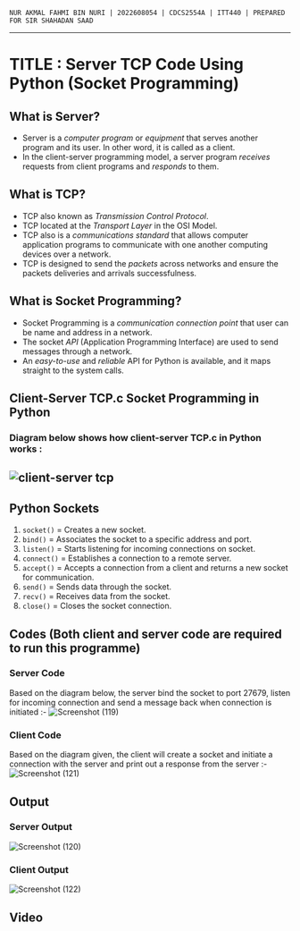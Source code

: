 `NUR AKMAL FAHMI BIN NURI | 2022608054 | CDCS2554A | ITT440 | PREPARED FOR SIR SHAHADAN SAAD`
___
# TITLE : Server TCP Code Using Python (Socket Programming)
## What is Server?
* Server is a *computer program* or *equipment* that serves another program and its user. In other word, it is called as a client.
* In the client-server programming model, a server program *receives* requests from client programs and *responds* to them.

## What is TCP?
* TCP also known as *Transmission Control Protocol*.
* TCP located at the *Transport Layer* in the OSI Model.
* TCP also is a *communications standard* that allows computer application programs to communicate with one another computing devices over a network.
* TCP is designed to send the *packets* across networks and ensure the packets deliveries and arrivals successfulness.

## What is Socket Programming?
* Socket Programming is a *communication connection point* that user can be name and address in a network.
* The socket *API* (Application Programming Interface) are used to send messages through a network.
* An *easy-to-use* and *reliable* API for Python is available, and it maps straight to the system calls.

## Client-Server TCP.c Socket Programming in Python
### Diagram below shows how client-server TCP.c in Python works :
## ![client-server tcp](https://github.com/addff/2403-ITT440/assets/166005313/15cb3331-8bf6-4aa6-91e3-54908721e603)

## Python Sockets
1. `socket()` = Creates a new socket.
2. `bind()` = Associates the socket to a specific address and port.
3. `listen()` = Starts listening for incoming connections on socket.
4. `connect()` = Establishes a connection to a remote server.
5. `accept()` = Accepts a connection from a client and returns a new socket for communication.
6. `send()` = Sends data through the socket.
7. `recv()` = Receives data from the socket.
8. `close()` = Closes the socket connection.

## Codes (Both client and server code are required to run this programme)
### Server Code
Based on the diagram below, the server bind the socket to port 27679, listen for incoming connection and send a message back when connection is initiated :-
![Screenshot (119)](https://github.com/addff/2403-ITT440/assets/166005313/4d86fe45-6ab0-4cfc-b86e-7e85cf9d86e7)

### Client Code
Based on the diagram given, the client will create a socket and initiate a connection with the server and print out a response from the server :-
![Screenshot (121)](https://github.com/addff/2403-ITT440/assets/166005313/4ae6ef88-4f01-4743-8529-4bee55b7fefc)

## Output
### Server Output
![Screenshot (120)](https://github.com/addff/2403-ITT440/assets/166005313/520479ea-376e-4b2e-aee3-ff7b47a52871)

### Client Output
![Screenshot (122)](https://github.com/addff/2403-ITT440/assets/166005313/06e39ce7-b0dd-4df7-97ee-49b8ce649a17)

## Video
